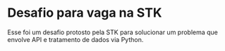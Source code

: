 # Desafio para vaga na STK
Esse foi um desafio protosto pela STK para solucionar um problema que envolve API e tratamento de dados via Python.

